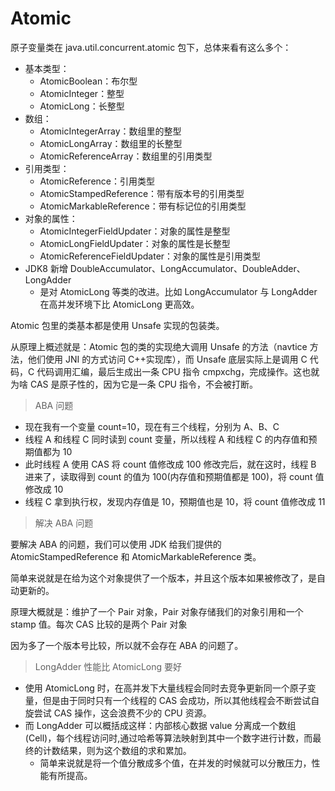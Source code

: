 # Atomic

原子变量类在 java.util.concurrent.atomic 包下，总体来看有这么多个：

- 基本类型：
  - AtomicBoolean：布尔型
  - AtomicInteger：整型
  - AtomicLong：⻓整型
- 数组：
  - AtomicIntegerArray：数组里的整型
  - AtomicLongArray：数组里的⻓整型
  - AtomicReferenceArray：数组里的引用类型
- 引用类型：
  - AtomicReference：引用类型
  - AtomicStampedReference：带有版本号的引用类型
  - AtomicMarkableReference：带有标记位的引用类型
- 对象的属性：
  - AtomicIntegerFieldUpdater：对象的属性是整型
  - AtomicLongFieldUpdater：对象的属性是⻓整型
  - AtomicReferenceFieldUpdater：对象的属性是引用类型
- JDK8 新增 DoubleAccumulator、LongAccumulator、DoubleAdder、LongAdder
  - 是对 AtomicLong 等类的改进。比如 LongAccumulator 与 LongAdder 在高并发环境下比 AtomicLong 更高效。

Atomic 包里的类基本都是使用 Unsafe 实现的包装类。

从原理上概述就是：Atomic 包的类的实现绝大调用 Unsafe 的方法（navtice 方法，他们使用 JNI 的方式访问 C++实现库），而 Unsafe 底层实际上是调用 C 代码，C 代码调用汇编，最后生成出一条 CPU 指令 cmpxchg，完成操作。这也就为啥 CAS 是原子性的，因为它是一条 CPU 指令，不会被打断。

> ABA 问题

- 现在我有一个变量 count=10，现在有三个线程，分别为 A、B、C
- 线程 A 和线程 C 同时读到 count 变量，所以线程 A 和线程 C 的内存值和预期值都为 10
- 此时线程 A 使用 CAS 将 count 值修改成 100 修改完后，就在这时，线程 B 进来了，读取得到 count 的值为 100(内存值和预期值都是 100)，将 count 值修改成 10
- 线程 C 拿到执行权，发现内存值是 10，预期值也是 10，将 count 值修改成 11

> 解决 ABA 问题

要解决 ABA 的问题，我们可以使用 JDK 给我们提供的 AtomicStampedReference 和 AtomicMarkableReference 类。

简单来说就是在给为这个对象提供了一个版本，并且这个版本如果被修改了，是自动更新的。

原理大概就是：维护了一个 Pair 对象，Pair 对象存储我们的对象引用和一个 stamp 值。每次 CAS 比较的是两个 Pair 对象

因为多了一个版本号比较，所以就不会存在 ABA 的问题了。

> LongAdder 性能比 AtomicLong 要好

- 使用 AtomicLong 时，在高并发下大量线程会同时去竞争更新同一个原子变量，但是由于同时只有一个线程的 CAS 会成功，所以其他线程会不断尝试自旋尝试 CAS 操作，这会浪费不少的 CPU 资源。
- 而 LongAdder 可以概括成这样：内部核心数据 value 分离成一个数组(Cell)，每个线程访问时,通过哈希等算法映射到其中一个数字进行计数，而最终的计数结果，则为这个数组的求和累加。
  - 简单来说就是将一个值分散成多个值，在并发的时候就可以分散压力，性能有所提高。
